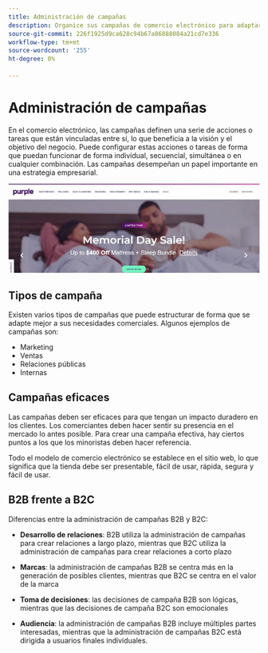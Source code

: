 ```yaml
---
title: Administración de campañas
description: Organice sus campañas de comercio electrónico para adaptarlas a sus necesidades empresariales.
source-git-commit: 226f1925d9ca628c94b67a86888084a21cd7e336
workflow-type: tm+mt
source-wordcount: '255'
ht-degree: 0%

---
```



# Administración de campañas

En el comercio electrónico, las campañas definen una serie de acciones o tareas que están vinculadas entre sí, lo que beneficia a la visión y el objetivo del negocio. Puede configurar estas acciones o tareas de forma que puedan funcionar de forma individual, secuencial, simultánea o en cualquier combinación. Las campañas desempeñan un papel importante en una estrategia empresarial.

![Ejemplo de imagen de campaña](../../assets/playbooks/campaign-example.png)

## Tipos de campaña

Existen varios tipos de campañas que puede estructurar de forma que se adapte mejor a sus necesidades comerciales. Algunos ejemplos de campañas son:

- Marketing
- Ventas
- Relaciones públicas
- Internas

## Campañas eficaces

Las campañas deben ser eficaces para que tengan un impacto duradero en los clientes. Los comerciantes deben hacer sentir su presencia en el mercado lo antes posible. Para crear una campaña efectiva, hay ciertos puntos a los que los minoristas deben hacer referencia.

Todo el modelo de comercio electrónico se establece en el sitio web, lo que significa que la tienda debe ser presentable, fácil de usar, rápida, segura y fácil de usar.

## B2B frente a B2C

Diferencias entre la administración de campañas B2B y B2C:

- **Desarrollo de relaciones**: B2B utiliza la administración de campañas para crear relaciones a largo plazo, mientras que B2C utiliza la administración de campañas para crear relaciones a corto plazo

- **Marcas**: la administración de campañas B2B se centra más en la generación de posibles clientes, mientras que B2C se centra en el valor de la marca

- **Toma de decisiones**: las decisiones de campaña B2B son lógicas, mientras que las decisiones de campaña B2C son emocionales

- **Audiencia**: la administración de campañas B2B incluye múltiples partes interesadas, mientras que la administración de campañas B2C está dirigida a usuarios finales individuales.
